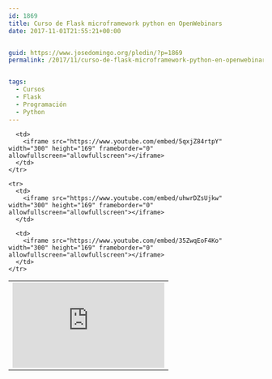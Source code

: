 ```yaml
---
id: 1869
title: Curso de Flask microframework python en OpenWebinars
date: 2017-11-01T21:55:21+00:00


guid: https://www.josedomingo.org/pledin/?p=1869
permalink: /2017/11/curso-de-flask-microframework-python-en-openwebinars/


tags:
  - Cursos
  - Flask
  - Programación
  - Python
---
```

<table>
  <tbody>
    <tr>
      <td>
        <iframe src="https://www.youtube.com/embed/9jah5MnRXU0" width="300" height="169" frameborder="0" allowfullscreen="allowfullscreen"></iframe>
      </td>
      
      <td>
        <iframe src="https://www.youtube.com/embed/5qxjZ84rtpY" width="300" height="169" frameborder="0" allowfullscreen="allowfullscreen"></iframe>
      </td>
    </tr>
    
    <tr>
      <td>
        <iframe src="https://www.youtube.com/embed/uhwrDZsUjkw" width="300" height="169" frameborder="0" allowfullscreen="allowfullscreen"></iframe>
      </td>
      
      <td>
        <iframe src="https://www.youtube.com/embed/35ZwqEoF4Ko" width="300" height="169" frameborder="0" allowfullscreen="allowfullscreen"></iframe>
      </td>
    </tr>
  </tbody>
</table>

<!-- AddThis Advanced Settings generic via filter on the_content -->

<!-- AddThis Share Buttons generic via filter on the_content -->